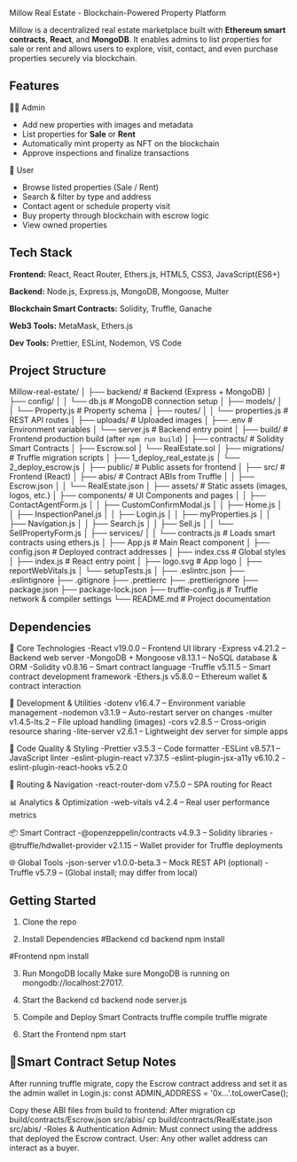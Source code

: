 
Millow Real Estate - Blockchain-Powered Property Platform

Millow is a decentralized real estate marketplace built with **Ethereum smart contracts**, **React**, and **MongoDB**. It enables admins to list properties for sale or rent and allows users to explore, visit, contact, and even purchase properties securely via blockchain.


## Features
🧑‍💼 Admin
- Add new properties with images and metadata
- List properties for **Sale** or **Rent**
- Automatically mint property as NFT on the   blockchain
- Approve inspections and finalize transactions

👥 User
- Browse listed properties (Sale / Rent)
- Search & filter by type and address
- Contact agent or schedule property visit
- Buy property through blockchain with escrow logic
- View owned properties
## Tech Stack

**Frontend:** React, React Router, Ethers.js, HTML5, CSS3, JavaScript(ES6+)

**Backend:** Node.js, Express.js, MongoDB, Mongoose, Multer 

**Blockchain Smart Contracts:** Solidity, Truffle, Ganache

**Web3 Tools:** MetaMask, Ethers.js

**Dev Tools:** Prettier, ESLint, Nodemon, VS Code

## Project Structure
Millow-real-estate/
│
├── backend/                     # Backend (Express + MongoDB)
│   ├── config/
│   │   └── db.js                # MongoDB connection setup
│   ├── models/
│   │   └── Property.js          # Property schema
│   ├── routes/
│   │   └── properties.js        # REST API routes
│   ├── uploads/                 # Uploaded images
│   ├── .env                     # Environment variables
│   └── server.js                # Backend entry point
│
├── build/                       # Frontend production build (after `npm run build`)
│
├── contracts/                   # Solidity Smart Contracts
│   ├── Escrow.sol
│   └── RealEstate.sol
│
├── migrations/                  # Truffle migration scripts
│   ├── 1_deploy_real_estate.js
│   └── 2_deploy_escrow.js
│
├── public/                      # Public assets for frontend
│
├── src/                         # Frontend (React)
│   ├── abis/                    # Contract ABIs from Truffle
│   │   ├── Escrow.json
│   │   └── RealEstate.json
│   ├── assets/                  # Static assets (images, logos, etc.)
│   ├── components/              # UI Components and pages
│   │   ├── ContactAgentForm.js
│   │   ├── CustomConfirmModal.js
│   │   ├── Home.js
│   │   ├── InspectionPanel.js
│   │   ├── Login.js
│   │   ├── myProperties.js
│   │   ├── Navigation.js
│   │   ├── Search.js
│   │   ├── Sell.js
│   │   └── SellPropertyForm.js
│   ├── services/
│   │   └── contracts.js         # Loads smart contracts using ethers.js
│   ├── App.js                   # Main React component
│   ├── config.json              # Deployed contract addresses
│   ├── index.css                # Global styles
│   ├── index.js                 # React entry point
│   ├── logo.svg                 # App logo
│   ├── reportWebVitals.js
│   └── setupTests.js
│
├── .eslintrc.json
├── .eslintignore
├── .gitignore
├── .prettierrc
├── .prettierignore
├── package.json
├── package-lock.json
├── truffle-config.js           # Truffle network & compiler settings
└── README.md                   # Project documentation

## Dependencies

🧱 Core Technologies
-React v19.0.0 – Frontend UI library
-Express v4.21.2 – Backend web server
-MongoDB + Mongoose v8.13.1 – NoSQL database & ORM
-Solidity v0.8.16 – Smart contract language
-Truffle v5.11.5 – Smart contract development framework
-Ethers.js v5.8.0 – Ethereum wallet & contract interaction 

🧰 Development & Utilities
-dotenv v16.4.7 – Environment variable management
-nodemon v3.1.9 – Auto-restart server on changes
-multer v1.4.5-lts.2 – File upload handling (images)
-cors v2.8.5 – Cross-origin resource sharing
-lite-server v2.6.1 – Lightweight dev server for simple apps

🎨 Code Quality & Styling
-Prettier v3.5.3 – Code formatter
-ESLint v8.57.1 – JavaScript linter
-eslint-plugin-react v7.37.5
-eslint-plugin-jsx-a11y v6.10.2
-eslint-plugin-react-hooks v5.2.0

🧭 Routing & Navigation
-react-router-dom v7.5.0 – SPA routing for React

📊 Analytics & Optimization
-web-vitals v4.2.4 – Real user performance metrics

📦 Smart Contract 
-@openzeppelin/contracts v4.9.3 – Solidity libraries
-@truffle/hdwallet-provider v2.1.15 – Wallet provider for Truffle deployments

🌐 Global Tools
-json-server v1.0.0-beta.3 – Mock REST API (optional)
-Truffle v5.7.9 – (Global install; may differ from local)


## Getting Started

1. Clone the repo

2. Install Dependencies
#Backend
cd backend
npm install

#Frontend
npm install

3. Run MongoDB locally
Make sure MongoDB is running on mongodb://localhost:27017.

4. Start the Backend
cd backend
node server.js

5. Compile and Deploy Smart Contracts
truffle compile
truffle migrate

6. Start the Frontend
npm start

## 🔐Smart Contract Setup Notes
After running truffle migrate, copy the Escrow contract address and set it as the admin wallet in Login.js:
const ADMIN_ADDRESS = '0x...'.toLowerCase();

Copy these ABI files from build to frontend:
After migration
cp build/contracts/Escrow.json src/abis/
cp build/contracts/RealEstate.json src/abis/
-Roles & Authentication
Admin: Must connect using the address that deployed the Escrow contract.
User: Any other wallet address can interact as a buyer.

